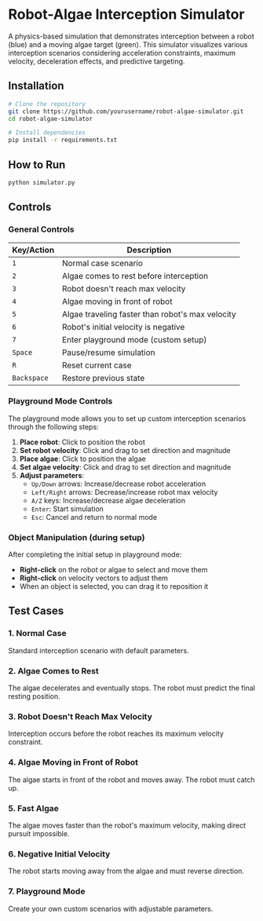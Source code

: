 # Robot-Algae Interception Simulator

A physics-based simulation that demonstrates interception between a robot (blue) and a moving algae target (green). This simulator visualizes various interception scenarios considering acceleration constraints, maximum velocity, deceleration effects, and predictive targeting.



## Installation

```bash
# Clone the repository
git clone https://github.com/yourusername/robot-algae-simulator.git
cd robot-algae-simulator

# Install dependencies
pip install -r requirements.txt
```

## How to Run

```bash
python simulator.py
```

## Controls

### General Controls

| Key/Action | Description |
|------------|-------------|
| `1` | Normal case scenario |
| `2` | Algae comes to rest before interception |
| `3` | Robot doesn't reach max velocity |
| `4` | Algae moving in front of robot |
| `5` | Algae traveling faster than robot's max velocity |
| `6` | Robot's initial velocity is negative |
| `7` | Enter playground mode (custom setup) |
| `Space` | Pause/resume simulation |
| `R` | Reset current case |
| `Backspace` | Restore previous state |

### Playground Mode Controls

The playground mode allows you to set up custom interception scenarios through the following steps:

1. **Place robot**: Click to position the robot
2. **Set robot velocity**: Click and drag to set direction and magnitude
3. **Place algae**: Click to position the algae
4. **Set algae velocity**: Click and drag to set direction and magnitude
5. **Adjust parameters**:
   - `Up/Down` arrows: Increase/decrease robot acceleration
   - `Left/Right` arrows: Decrease/increase robot max velocity
   - `A/Z` keys: Increase/decrease algae deceleration
   - `Enter`: Start simulation
   - `Esc`: Cancel and return to normal mode

### Object Manipulation (during setup)

After completing the initial setup in playground mode:
- **Right-click** on the robot or algae to select and move them
- **Right-click** on velocity vectors to adjust them
- When an object is selected, you can drag it to reposition it

## Test Cases

### 1. Normal Case
Standard interception scenario with default parameters.

### 2. Algae Comes to Rest
The algae decelerates and eventually stops. The robot must predict the final resting position.

### 3. Robot Doesn't Reach Max Velocity
Interception occurs before the robot reaches its maximum velocity constraint.

### 4. Algae Moving in Front of Robot
The algae starts in front of the robot and moves away. The robot must catch up.

### 5. Fast Algae
The algae moves faster than the robot's maximum velocity, making direct pursuit impossible.

### 6. Negative Initial Velocity
The robot starts moving away from the algae and must reverse direction.

### 7. Playground Mode
Create your own custom scenarios with adjustable parameters.
